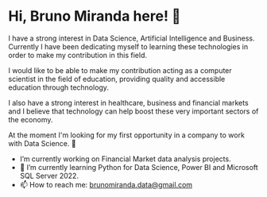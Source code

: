 # Hi, Bruno Miranda here! 👋

I have a strong interest in Data Science, Artificial Intelligence and Business.
Currently I have been dedicating myself to learning these technologies in order to make my contribution in this field.

I would like to be able to make my contribution acting as a computer scientist in the field of education, providing quality and accessible education through technology.

I also have a strong interest in healthcare, business and financial markets and I believe that technology can help boost these very important sectors of the economy.

At the moment I'm looking for my first opportunity in a company to work with Data Science. 🙂

- I’m currently working on Financial Market data analysis projects.
- 🌱 I’m currently learning Python for Data Science, Power BI and Microsoft SQL Server 2022.
- 📫 How to reach me: brunomiranda.data@gmail.com

<!--
**bsmiranda/bsmiranda** is a ✨ _special_ ✨ repository because its `README.md` (this file) appears on your GitHub profile.

Here are some ideas to get you started:

- 🔭 I’m currently working on Financial Market data analysis projects.
- 🌱 I’m currently learning Python for Data Science, Power BI and Microsoft SQL Server 2022.
- 👯 I’m looking to collaborate on ...
- 🤔 I’m looking for help with ...
- 💬 Ask me about ...
- 📫 How to reach me: brunomiranda.data@gmail.com
- 😄 Pronouns: ...
- ⚡ Fun fact: ...
-->
